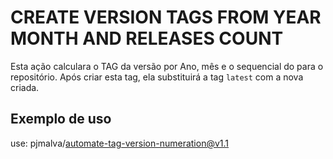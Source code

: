 # CREATE VERSION TAGS FROM YEAR MONTH AND RELEASES COUNT

Esta ação calculara o TAG da versão por Ano, mês e o sequencial do  para o repositório.
Após criar esta tag, ela substituirá a tag `latest` com a nova criada.

## Exemplo de uso

use: pjmalva/automate-tag-version-numeration@v1.1
